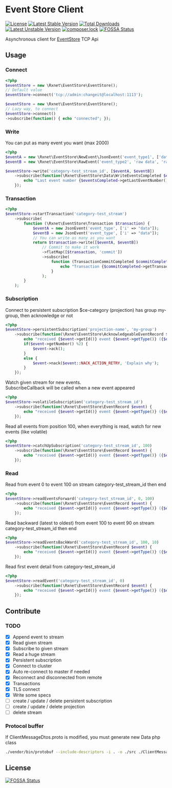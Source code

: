 Event Store Client
==================
[![License](https://poser.pugx.org/rxnet/eventstore-client/license)](https://packagist.org/packages/rxnet/eventstore-client)
[![Latest Stable Version](https://poser.pugx.org/rxnet/eventstore-client/v/stable)](https://packagist.org/packages/rxnet/eventstore-client)
[![Total Downloads](https://poser.pugx.org/rxnet/eventstore-client/downloads)](https://packagist.org/packages/rxnet/eventstore-client)
[![Latest Unstable Version](https://poser.pugx.org/rxnet/eventstore-client/v/unstable)](https://packagist.org/packages/rxnet/eventstore-client)
[![composer.lock](https://poser.pugx.org/rxnet/eventstore-client/composerlock)](https://packagist.org/packages/rxnet/eventstore-client)
[![FOSSA Status](https://app.fossa.io/api/projects/git%2Bgithub.com%2FRxnet%2Feventstore-client.svg?type=shield)](https://app.fossa.io/projects/git%2Bgithub.com%2FRxnet%2Feventstore-client?ref=badge_shield)

Asynchronous client for [EventStore](https://geteventstore.com/) TCP Api


## Usage
### Connect
```php
<?php
$eventStore = new \Rxnet\EventStore\EventStore();
// Default value
$eventStore->connect('tcp://admin:changeit@localhost:1113');

$eventStore = new \Rxnet\EventStore\EventStore();
// Lazy way, to connect
$eventStore->connect()
->subscribe(function() { echo "connected"; });

```

### Write
You can put as many event you want (max 2000)

```php
<?php
$eventA = new \Rxnet\EventStore\NewEvent\JsonEvent('event_type1', ['data' => 'a'], ['worker'=>'metadata']);
$eventB = new \Rxnet\EventStore\RawEvent('event_type2', 'raw data', 'raw metadata');

$eventStore->write('category-test_stream_id', [$eventA, $eventB])
    ->subscribe(function(\Rxnet\EventStore\Data\WriteEventsCompleted $eventsCompleted) {
        echo "Last event number {$eventsCompleted->getLastEventNumber()} on commit position {$eventsCompleted->getCommitPosition()} \n";
    });
```

### Transaction

```php
<?php
$eventStore->startTransaction('category-test_stream')
    ->subscribe(
        function (\Rxnet\EventStore\Transaction $transaction) {
            $eventA = new JsonEvent('event_type', ['i' => "data"]);
            $eventB = new JsonEvent('event_type', ['i' => "data"]);
            // You can write as many as you want
            return $transaction->write([$eventA, $eventB])
                // Commit to make it work
                ->flatMap([$transaction, 'commit'])
                ->subscribe(
                    function (TransactionCommitCompleted $commitCompleted) {
                        echo "Transaction {$commitCompleted->getTransactionId()} commit completed : events from {$commitCompleted->getFirstEventNumber()} to {$commitCompleted->getLastEventNumber()} \n";
                    }
                );
        }
    );
```
### Subscription

Connect to persistent subscription $ce-category (projection) has group my-group, then acknowledge or not
```php
<?php
$eventStore->persistentSubscription('projection-name', 'my-group')
    ->subscribe(function(\Rxnet\EventStore\AcknowledgeableEventRecord $event) {
        echo "received {$event->getId()} event {$event->getType()} ({$event->getNumber()}) with id {$event->getId()} on {$event->getStreamId()} \n";
        if($event->getNumber() %2) {
            $event->ack();
        }
        else {
            $event->nack($event::NACK_ACTION_RETRY, 'Explain why');
        }
    });
```

Watch given stream for new events.  
SubscribeCallback will be called when a new event appeared

```php
<?php
$eventStore->volatileSubscription('category-test_stream_id')
    ->subscribe(function(\Rxnet\EventStore\EventRecord $event) {
        echo "received {$event->getId()} event {$event->getType()} ({$event->getNumber()}) with id {$event->getId()} on {$event->getStreamId()} \n";
    });
```

Read all events from position 100, when everything is read, watch for new events (like volatile)
```php
<?php
$eventStore->catchUpSubscription('category-test_stream_id', 100)
    ->subscribe(function(\Rxnet\EventStore\EventRecord $event) {
        echo "received {$event->getId()} event {$event->getType()} ({$event->getNumber()}) with id {$event->getId()} on {$event->getStreamId()} \n";
    });
```

### Read

Read from event 0 to event 100 on stream category-test_stream_id then end
```php
<?php
$eventStore->readEventsForward('category-test_stream_id', 0, 100)
    ->subscribe(function(\Rxnet\EventStore\EventRecord $event) {
        echo "received {$event->getId()} event {$event->getType()} ({$event->getNumber()}) with id {$event->getId()} on {$event->getStreamId()} \n";
    });
```

Read backward (latest to oldest) from event 100 to event 90 on stream category-test_stream_id then end
```php
<?php
$eventStore->readEventsBackWard('category-test_stream_id', 100, 10)
    ->subscribe(function(\Rxnet\EventStore\EventRecord $event) {
        echo "received {$event->getId()} event {$event->getType()} ({$event->getNumber()}) with id {$event->getId()} on {$event->getStreamId()} \n";
    });
```

Read first event detail from category-test_stream_id
```php
<?php
$eventStore->readEvent('category-test_stream_id', 0)
    ->subscribe(function(\Rxnet\EventStore\EventRecord $event) {
        echo "received {$event->getId()} event {$event->getType()} ({$event->getNumber()}) with id {$event->getId()} on {$event->getStreamId()} \n";
    });
```


## Contribute
### TODO

 - [x] Append event to stream
 - [x] Read given stream
 - [x] Subscribe to given stream
 - [x] Read a huge stream 
 - [x] Persistent subscription
 - [x] Connect to cluster
 - [x] Auto re-connect to master if needed
 - [x] Reconnect and disconnected from remote
 - [x] Transactions
 - [x] TLS connect
 - [x] Write some specs
 - [ ] create / update / delete persistent subscription
 - [ ] create / update / delete projection
 - [ ] delete stream

### Protocol buffer
If ClientMessageDtos.proto is modified, you must generate new Data php class
```bash
./vendor/bin/protobuf --include-descriptors -i . -o ./src ./ClientMessageDtos.proto
```


## License
[![FOSSA Status](https://app.fossa.io/api/projects/git%2Bgithub.com%2FRxnet%2Feventstore-client.svg?type=large)](https://app.fossa.io/projects/git%2Bgithub.com%2FRxnet%2Feventstore-client?ref=badge_large)